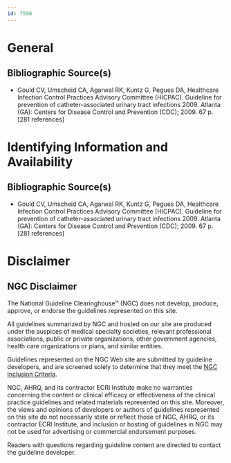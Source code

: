 ```yaml
---
id: 7596
---
```


# General

## Bibliographic Source(s)

- Gould CV, Umscheid CA, Agarwal RK, Kuntz G, Pegues DA, Healthcare Infection Control Practices Advisory Committee (HICPAC). Guideline for prevention of catheter-associated urinary tract infections 2009. Atlanta (GA): Centers for Disease Control and Prevention (CDC); 2009. 67 p. [281 references]

# Identifying Information and Availability

## Bibliographic Source(s)

- Gould CV, Umscheid CA, Agarwal RK, Kuntz G, Pegues DA, Healthcare Infection Control Practices Advisory Committee (HICPAC). Guideline for prevention of catheter-associated urinary tract infections 2009. Atlanta (GA): Centers for Disease Control and Prevention (CDC); 2009. 67 p. [281 references]

# Disclaimer

## NGC Disclaimer

The National Guideline Clearinghouse™ (NGC) does not develop, produce, approve, or endorse the guidelines represented on this site.

All guidelines summarized by NGC and hosted on our site are produced under the auspices of medical specialty societies, relevant professional associations, public or private organizations, other government agencies, health care organizations or plans, and similar entities.

Guidelines represented on the NGC Web site are submitted by guideline developers, and are screened solely to determine that they meet the [NGC Inclusion Criteria](/help-and-about/summaries/inclusion-criteria).

NGC, AHRQ, and its contractor ECRI Institute make no warranties concerning the content or clinical efficacy or effectiveness of the clinical practice guidelines and related materials represented on this site. Moreover, the views and opinions of developers or authors of guidelines represented on this site do not necessarily state or reflect those of NGC, AHRQ, or its contractor ECRI Institute, and inclusion or hosting of guidelines in NGC may not be used for advertising or commercial endorsement purposes.

Readers with questions regarding guideline content are directed to contact the guideline developer.

